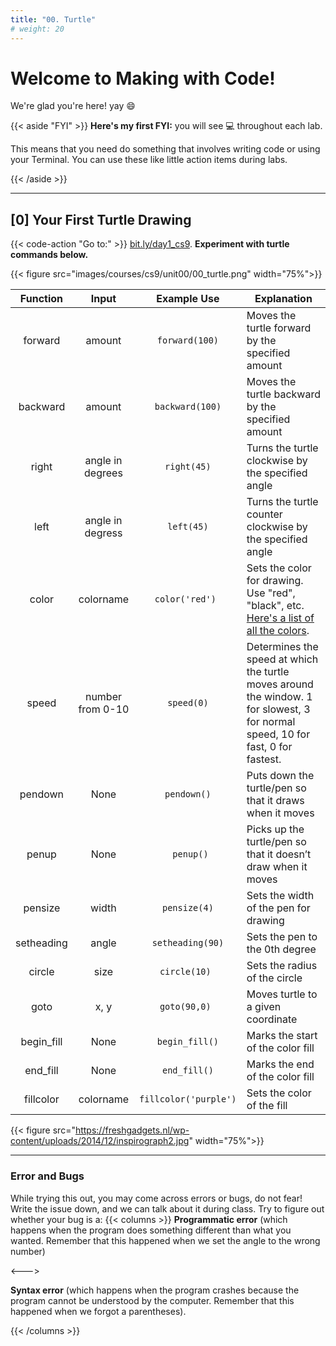```yaml
---
title: "00. Turtle"
# weight: 20
---
```


# Welcome to Making with Code! 

We're glad you're here! yay 😄


{{< aside "FYI" >}}
**Here's my first FYI:** you will see 💻 throughout each lab. 

This means that you
need do something that involves writing code or using your Terminal. You can use these like little action items during labs.


{{< /aside >}}

---

## [0] Your First Turtle Drawing

{{< code-action "Go to:" >}} [bit.ly/day1_cs9](https://trinket.io/python/196e77f175). **Experiment with turtle commands below.**

{{< figure src="images/courses/cs9/unit00/00_turtle.png" width="75%">}}


| Function |       Input      |   Example Use  | Explanation                                                                                                                      |
|:--------:|:----------------:|:--------------:|----------------------------------------------------------------------------------------------------------------------------------|
|  forward |      amount      |  `forward(100)`  | Moves the turtle forward by the specified amount                                                                                 |
| backward |      amount      |  `backward(100)` | Moves the turtle backward by the specified amount                                                                                |
|   right  | angle in degrees |    `right(45)`   | Turns the turtle clockwise by the specified angle                                                                                |
|   left   | angle in degress |    `left(45)`    | Turns the turtle counter clockwise by the specified angle                                                                        |
|   color  |     colorname    |  `color('red') ` | Sets the color for drawing. Use "red", "black", etc.  [Here's a list of all the colors](https://trinket.io/docs/colors).                                           |
|   speed  | number from 0-10 |    `speed(0)`    | Determines the speed at which the turtle moves around the window. 1 for slowest, 3 for normal speed, 10 for fast, 0 for fastest. |
|  pendown |       None       |    `pendown()`   | Puts down the turtle/pen so that it draws when it moves                                                                          |
|   penup  |       None       |    ` penup()`    | Picks up the turtle/pen so that it doesn’t draw when it moves                                                                    |
| pensize  |       width      |   `pensize(4)`   | Sets the width of the pen for drawing                                                                                            |
| setheading  |       angle      |   `setheading(90)`   | Sets the pen to the 0th degree                                |
| circle  |       size      |   `circle(10) `  | Sets the radius of the circle                                                                                            |
| goto  |       x, y      |   `goto(90,0) `  | Moves turtle to a given coordinate                                                 |
| begin_fill  |       None     |  `begin_fill()`  | Marks the start of the color fill       |
| end_fill  |       None     |   `end_fill()`   | Marks the end of the color fill           |
| fillcolor  |       colorname     |   `fillcolor('purple') `  | Sets the color of the fill          |

{{< figure src="https://freshgadgets.nl/wp-content/uploads/2014/12/inspirograph2.jpg" width="75%">}}

---

### Error and Bugs
While trying this out, you may come across errors or bugs, do not fear!
Write the issue down, and we can talk about it during class. Try to
figure out whether your bug is a:
{{< columns >}}
**Programmatic error** (which happens when the program does something different than what
you wanted. Remember that this happened when we set the angle to the wrong number)

<--->

**Syntax error** (which happens when the program crashes because the program cannot be
understood by the computer. Remember that this happened when we forgot a parentheses).


{{< /columns >}}


<!-- ---

## [0] Into the Terminal
{{< look-action " Take a peek at your Desktop." >}} **You should see a new folder called `making_with_code`** created by the configuration
script. (If you told `mwc setup` you wanted to install somewhere else, you'll need to adapt the following instructions 
to your situation.) We are going to navigate to that folder using the Terminal interface.


### [Terminal: a new user interface]

You're probably used to interacting with the files in your computer through a *Graphical User Interface
(GUI)* like Finder. Terminal allows us to interact with the files in our computer through a *Text-based
User Interface (TUI)*. The files in our computers are organized in nested folders known as
*directories*.

{{< figure src="https://help.apple.com/assets/6152754A4192845C4361C49A/6152754B4192845C4361C4A1/en_GB/d94aa1c4979b25e9ffbda97fcbae219a.png" width="25%"  >}}

{{< code-action >}} **Open a new Terminal window.** Terminal opens in your `home` directory (also known as `~`), but we will be working in the `making_with_code` directory. Since the home directory holds all your stuff, the `making_with_code` directory
must be somewhere inside the `home` directory.

{{< code-action >}} **Type** `ls` **into the command line and press** `return`. This will list all the files and subdirectories in the current directory. You should see that `Desktop` is one of the subdirectories listed. Let's move into that
subdirectory. 

```shell
~$ ls
Applications  Desktop  Documents  Downloads	 Library  Movies  Music	 Pictures
```


{{< code-action >}} **Type** `cd Desktop` **into the command line and press**
`return`. `cd` stands for "change directory". Now, list all the items in your `Desktop`
directory using `ls`.

```shell
~$ cd Desktop
~/Desktop$ ls
Screen Shot 2019-08-15 at 12.34.48 AM.png  dobby.gif			  warsaw-boarding-pass.pdf
making_with_code						                   lentil loaf gravy.pdf
```
---

### [Compare the output in the Terminal window with the Desktop shown by the GUI.]

{{< code-action >}} **Type** `open .` **to open Finder.** All of the files and folders are the same!
The Terminal really does show us the same files and directories as our GUI!

{{< figure src="images/courses/cs9/unit00/00_setup_compare_terminal_finder.png" width="100%" title="Comparing Finder and Terminal files" >}}

Going back to the Terminal, we can also see that the `making_with_code` subdirectory is inside the
`Desktop` directory. 

{{< code-action >}} **Change into the** `making_with_code` **directory and list what
it contains.** There is a subdirectory called `pedprog` and another subdirectory that 
named `unit00`, which holds everything related to Unit 0. Inside `unit00` is yet another
subdirectory, `lab00`, which is where we want to be today.

```shell
~/Desktop$ cd making_with_code
~/Desktop/making_with_code$ ls
pedprog
~/Desktop/making_with_code$ cd pedprog
~/Desktop/making_with_code/pedprog$ ls
unit00
~/Desktop/making_with_code/pedprog$ cd unit00
~/Desktop/making_with_code/pedprog/unit00$ ls
lab00
~/Desktop/making_with_code/pedprog/unit00$ cd lab00
~/Desktop/making_with_code/pedprog/unit00/lab00$
```

---

### [Terminal Commands]

Here a summary of the commands you just learned and few extra helpful ones:


| Command                 | Description |
| :---------------------- | :-----------|
| `cd Desktop/making_with_code/pedprog/unit00`|to change to the directory "unit00" |
| `atom .`                |  to open Atom.   |
| `atom newfilename.py`   |  to make a new file. You can also choose to make a new file by right-clicking on the folder in atom. |
| `python newfilename.py` |  to run the program. |
| `↑`                     |  to get to the previous command you typed in terminal |
| `tab`                   |  autocompletes the command or path as much as possible |
| `tab` `tab`             |  shows possible autocompletions |


---

## [1] Introduction to writing code
Now that you can navigate in the Terminal, let's write some code! Throughout the class, we
will be using the Python programming language to help us perform computational tasks. In
this unit, we'll be using a software library called turtle to draw things with code.

Every time you start working on a project, you need to enter a shell which is configured properly
for that project using a tool called [Poetry](https://python-poetry.org/). 
([Developers often have several versions of Python installed and many versions of Python packages](https://xkcd.com/1987/). 
Poetry makes sure you don't have to worry about it.)

{{< code-action "Enter a poetry shell:" >}}

```shell
poetry shell
```

### [Writing programs]
Python programs start out as simple text files. To write a Python program, we start out
by writing a text file. During the setup, we downloaded a special text editor made for
the purpose of writing code. 

{{< figure src="https://w7.pngwing.com/pngs/975/30/png-transparent-atom-source-code-editor-text-editor-logo-visual-studio-code-design-text-logo-mac.png" width="25%"  >}}


**Before you start, make sure you are still in `~/Desktop/making_with_code/<your username>/unit00/lab00`.**

{{< code-action "Use the Terminal commands below to open a new file in Atom." >}} 

```shell
atom first_program.py
```

This should open a new Atom window with a tab that says `first_program.py`.
Python programs consist of lines of code that tell your computer what you want it to do.

{{< code-action >}} **Paste the following lines of code into the** `first_program.py` **file in Atom:**

```python
from turtle import *

forward(50)
right(90)
forward(50)
right(90)
forward(50)
right(90)
forward(50)
right(90)

input()
```

Can you guess what these lines of code are telling the computer to draw?

---

### [Running programs]
Now that you've written a program, let's run it to see what it does!

To run Python code, we need to give our programs to a python interpretor. Fortunately,
we installed a Python interpretor in your Terminal during the setup. To use it,
you can use the command `python file-name.py`. This will read in the text file you
pass it, interpret it as a Python program, translate it into a format that your computer
can understand, and then give those instructions to your computer.

Let's try it with the program you just wrote in Atom.  

{{< code-action "Save" >}} `first_program.py` file in Atom.

{{< code-action "Run the program in Terminal using the command," >}}  `python3 first_program.py`.
What happend? Did your computer draw what you expected?

{{< code-action "End the program" >}} and close the turtle window by pressing `return`.


Most files in your computer have a file type that tells your computer how to interpret them.
The file type is determined by the letters after the dot in the file name.

Notice that even though python programs are just text files, we're saving it with the `.py`
file extension. This tells our computer that this file should be interpreted as a python
file.

<br>



{{< expand "Video Tutorial" >}}

{{< youtube id="7bnoG9Hzihg" >}}

{{< /expand >}}


#### You just ran your first Python program! Congrats!! 🎉


---
 -->

